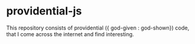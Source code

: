 # providential-js
This repository consists of providential ({ god-given : god-shown}) code, that I come across the internet and find interesting. 
